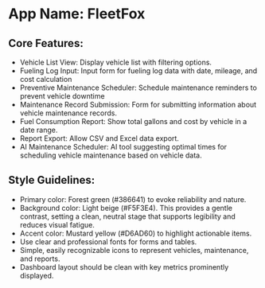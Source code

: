 # **App Name**: FleetFox

## Core Features:

- Vehicle List View: Display vehicle list with filtering options.
- Fueling Log Input: Input form for fueling log data with date, mileage, and cost calculation
- Preventive Maintenance Scheduler: Schedule maintenance reminders to prevent vehicle downtime
- Maintenance Record Submission: Form for submitting information about vehicle maintenance records.
- Fuel Consumption Report: Show total gallons and cost by vehicle in a date range.
- Report Export: Allow CSV and Excel data export.
- AI Maintenance Scheduler: AI tool suggesting optimal times for scheduling vehicle maintenance based on vehicle data. 

## Style Guidelines:

- Primary color: Forest green (#386641) to evoke reliability and nature. 
- Background color: Light beige (#F5F3E4). This provides a gentle contrast, setting a clean, neutral stage that supports legibility and reduces visual fatigue.
- Accent color: Mustard yellow (#D6AD60) to highlight actionable items.
- Use clear and professional fonts for forms and tables.
- Simple, easily recognizable icons to represent vehicles, maintenance, and reports.
- Dashboard layout should be clean with key metrics prominently displayed.